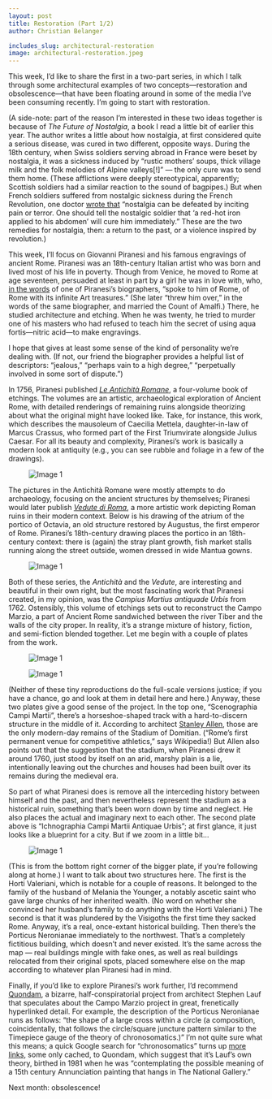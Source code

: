 ```yaml
---
layout: post
title: Restoration (Part 1/2)
author: Christian Belanger

includes_slug: architectural-restoration
image: architectural-restoration.jpeg
---
```


This week, I’d like to share the first in a two-part series, in which I talk through some architectural examples of two concepts—restoration and obsolescence—that have been floating around in some of the media I’ve been consuming recently. I’m going to start with restoration.

(A side-note: part of the reason I’m interested in these two ideas together is because of *The Future of Nostalgia*, a book I read a little bit of earlier this year. The author writes a little about how nostalgia, at first considered quite a serious disease, was cured in two different, opposite ways. During the 18th century, when Swiss soldiers serving abroad in France were beset by nostalgia, it was a sickness induced by “rustic mothers’ soups, thick village milk and the folk melodies of Alpine valleys[!]” — the only cure was to send them home. (These afflictions were deeply stereotypical, apparently; Scottish soldiers had a similar reaction to the sound of bagpipes.) But when French soldiers suffered from nostalgic sickness during the French Revolution, one doctor [wrote that](https://books.google.com/books?id=R26XcPLrEAAC&pg=PA23&lpg=PA23&dq=jourdan+le+cointe+nostalgia&source=bl&ots=XMdyGN9ZxM&sig=l_piCnxgNbjQQhmgSEgegxDQ8hE&hl=en&sa=X&ved=2ahUKEwiEr4etkpTeAhUE5YMKHWDjCzEQ6AEwCXoECAkQAQ#v=onepage&q=jourdan%20le%20cointe%20nostalgia&f=false) “nostalgia can be defeated by inciting pain or terror. One should tell the nostalgic soldier that ‘a red-hot iron applied to his abdomen’ will cure him immediately.” These are the two remedies for nostalgia, then: a return to the past, or a violence inspired by revolution.)

This week, I’ll focus on Giovanni Piranesi and his famous engravings of ancient Rome. Piranesi was an 18th-century Italian artist who was born and lived most of his life in poverty. Though from Venice, he moved to Rome at age seventeen, persuaded at least in part by a girl he was in love with, who, [in the words](https://archive.org/details/piranesi00samu/page/n11) of one of Piranesi’s biographers, “spoke to him of Rome, of Rome with its infinite Art treasures.” (She later “threw him over,” in the words of the same biographer, and married the Count of Amalfi.) There, he studied architecture and etching. When he was twenty, he tried to murder one of his masters who had refused to teach him the secret of using aqua fortis—nitric acid—to make engravings.

I hope that gives at least some sense of the kind of personality we’re dealing with. (If not, our friend the biographer provides a helpful list of descriptors: “jealous,” “perhaps vain to a high degree,” “perpetually involved in some sort of dispute.”)

In 1756, Piranesi published [*Le Antichità Romane*](https://archive.org/details/gri_33125010859979/page/n15), a four-volume book of etchings. The volumes are an artistic, archaeological exploration of Ancient Rome, with detailed renderings of remaining ruins alongside theorizing about what the original might have looked like. Take, for instance, this work, which describes the mausoleum of Caecilia Mettela, daughter-in-law of Marcus Crassus, who formed part of the First Triumvirate alongside Julius Caesar. For all its beauty and complexity, Piranesi’s work is basically a modern look at antiquity (e.g., you can see rubble and foliage in a few of the drawings).

<figure>
    <img src="{{ site.baseurl }}/assets/posts/{{ page.includes_slug }}/figure1.png" alt="Image 1" />
</figure>

The pictures in the Antichità Romane were mostly attempts to do archaeology, focusing on the ancient structures by themselves; Piranesi would later publish [*Vedute di Roma*](https://archive.org/details/McGillLibrary-rbsc_piranesi-battista_1720-1778_vedute-di-roma-16608/page/n21), a more artistic work depicting Roman ruins in their modern context. Below is his drawing of the atrium of the portico of Octavia, an old structure restored by Augustus, the first emperor of Rome. Piranesi’s 18th-century drawing places the portico in an 18th-century context: there is (again) the stray plant growth, fish market stalls running along the street outside, women dressed in wide Mantua gowns.

<figure>
    <img src="{{ site.baseurl }}/assets/posts/{{ page.includes_slug }}/figure2.png" alt="Image 1" />
</figure>

Both of these series, the *Antichità* and the *Vedute*, are interesting and beautiful in their own right, but the most fascinating work that Piranesi created, in my opinion, was the *Campius Martius antiquade Urbis* from 1762. Ostensibly, this volume of etchings sets out to reconstruct the Campo Marzio, a part of Ancient Rome sandwiched between the river Tiber and the walls of the city proper. In reality, it’s a strange mixture of history, fiction, and semi-fiction blended together. Let me begin with a couple of plates from the work.

<figure>
    <img src="{{ site.baseurl }}/assets/posts/{{ page.includes_slug }}/figure3.png" alt="Image 1" />
</figure>

<figure>
    <img src="{{ site.baseurl }}/assets/posts/{{ page.includes_slug }}/figure4.png" alt="Image 1" />
</figure>

(Neither of these tiny reproductions do the full-scale versions justice; if you have a chance, go and look at them in detail here and here.) Anyway, these two plates give a good sense of the project. In the top one, “Scenographia Campi Martii”, there’s a horseshoe-shaped track with a hard-to-discern structure in the middle of it. According to architect [Stanley Allen](http://booksc.xyz/book/26724816/3b06bd), those are the only modern-day remains of the Stadium of Domitian. (“Rome’s first permanent venue for competitive athletics,” says Wikipedia!) But Allen also points out that the suggestion that the stadium, when Piranesi drew it around 1760, just stood by itself on an arid, marshy plain is a lie, intentionally leaving out the churches and houses had been built over its remains during the medieval era.

So part of what Piranesi does is remove all the interceding history between himself and the past, and then nevertheless represent the stadium as a historical ruin, something that’s been worn down by time and neglect. He also places the actual and imaginary next to each other. The second plate above is “Ichnographia Campi Martii Antiquae Urbis”; at first glance, it just looks like a blueprint for a city. But if we zoom in a little bit…

<figure>
    <img src="{{ site.baseurl }}/assets/posts/{{ page.includes_slug }}/figure5.png" alt="Image 1" />
</figure>

(This is from the bottom right corner of the bigger plate, if you’re following along at home.) I want to talk about two structures here. The first is the Horti Valeriani, which is notable for a couple of reasons. It belonged to the family of the husband of Melania the Younger, a notably ascetic saint who gave large chunks of her inherited wealth. (No word on whether she convinced her husband’s family to do anything with the Horti Valeriani.) The second is that it was plundered by the Visigoths the first time they sacked Rome. Anyway, it’s a real, once-extant historical building.
Then there’s the Porticus Neronianae immediately to the northwest. That’s a completely fictitious building, which doesn’t and never existed. It’s the same across the map — real buildings mingle with fake ones, as well as real buildings relocated from their original spots, placed somewhere else on the map according to whatever plan Piranesi had in mind.

Finally, if you’d like to explore Piranesi’s work further, I’d recommend [Quondam](https://www.quondam.com/), a bizarre, half-conspiratorial project from architect Stephen Lauf that speculates about the Campo Marzio project in great, frenetically hyperlinked detail. For example, the description of the Porticus Neronianae runs as follows: “the shape of a large cross within a circle (a composition, coincidentally, that follows the circle/square juncture pattern similar to the Timepiece gauge of the theory of chronosomatics.)” I’m not quite sure what this means; a quick Google search for “chronosomatics” turns up [more](https://www.quondam.com/33/3392c.htm) [links](http://webcache.googleusercontent.com/search?q=cache:RmPrF9gLSBIJ:www.quondam.com/46/4699c.htm+&cd=4&hl=en&ct=clnk&gl=us), some only cached, to Quondam, which suggest that it’s Lauf’s own theory, birthed in 1981 when he was “contemplating the possible meaning of a 15th century Annunciation painting that hangs in The National Gallery.”

Next month: obsolescence!
